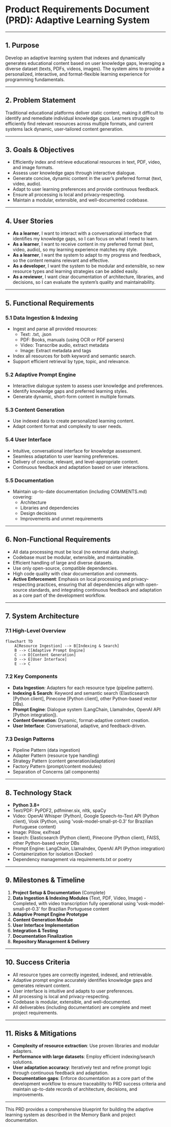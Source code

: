# Product Requirements Document (PRD): Adaptive Learning System

---

## 1. Purpose

Develop an adaptive learning system that indexes and dynamically generates educational content based on user knowledge
gaps, leveraging a diverse dataset (texts, PDFs, videos, images). The system aims to provide a personalized,
interactive, and format-flexible learning experience for programming fundamentals.

---

## 2. Problem Statement

Traditional educational platforms deliver static content, making it difficult to identify and remediate individual
knowledge gaps. Learners struggle to efficiently find relevant resources across multiple formats, and current systems
lack dynamic, user-tailored content generation.

---

## 3. Goals & Objectives

- Efficiently index and retrieve educational resources in text, PDF, video, and image formats.
- Assess user knowledge gaps through interactive dialogue.
- Generate concise, dynamic content in the user’s preferred format (text, video, audio).
- Adapt to user learning preferences and provide continuous feedback.
- Ensure all processing is local and privacy-respecting.
- Maintain a modular, extensible, and well-documented codebase.

---

## 4. User Stories

- **As a learner**, I want to interact with a conversational interface that identifies my knowledge gaps, so I can focus
  on what I need to learn.
- **As a learner**, I want to receive content in my preferred format (text, video, audio), so my learning experience
  matches my style.
- **As a learner**, I want the system to adapt to my progress and feedback, so the content remains relevant and
  effective.
- **As a developer**, I want the system to be modular and extensible, so new resource types and learning strategies can
  be added easily.
- **As a reviewer**, I want clear documentation of architecture, libraries, and decisions, so I can evaluate the
  system’s quality and maintainability.

---

## 5. Functional Requirements

### 5.1 Data Ingestion & Indexing

- Ingest and parse all provided resources:
  - Text: .txt, .json
  - PDF: Books, manuals (using OCR or PDF parsers)
  - Video: Transcribe audio, extract metadata
  - Image: Extract metadata and tags
- Index all resources for both keyword and semantic search.
- Support efficient retrieval by type, topic, and relevance.

### 5.2 Adaptive Prompt Engine

- Interactive dialogue system to assess user knowledge and preferences.
- Identify knowledge gaps and preferred learning styles.
- Generate dynamic, short-form content in multiple formats.

### 5.3 Content Generation

- Use indexed data to create personalized learning content.
- Adapt content format and complexity to user needs.

### 5.4 User Interface

- Intuitive, conversational interface for knowledge assessment.
- Seamless adaptation to user learning preferences.
- Delivery of concise, relevant, and level-appropriate content.
- Continuous feedback and adaptation based on user interactions.

### 5.5 Documentation

- Maintain up-to-date documentation (including COMMENTS.md) covering:
  - Architecture
  - Libraries and dependencies
  - Design decisions
  - Improvements and unmet requirements

---

## 6. Non-Functional Requirements

- All data processing must be local (no external data sharing).
- Codebase must be modular, extensible, and maintainable.
- Efficient handling of large and diverse datasets.
- Use only open-source, compatible dependencies.
- High code quality with clear documentation and comments.
- **Active Enforcement**: Emphasis on local processing and privacy-respecting practices, ensuring that all dependencies
  align with open-source standards, and integrating continuous feedback and adaptation as a core part of the development
  workflow.

---

## 7. System Architecture

### 7.1 High-Level Overview

```mermaid
flowchart TD
    A[Resource Ingestion] --> B[Indexing & Search]
    B --> C[Adaptive Prompt Engine]
    C --> D[Content Generation]
    D --> E[User Interface]
    E --> C
```

### 7.2 Key Components

- **Data Ingestion**: Adapters for each resource type (pipeline pattern).
- **Indexing & Search**: Keyword and semantic search (Elasticsearch [Python client], Pinecone [Python client], other
  Python-based vector DBs).
- **Prompt Engine**: Dialogue system (LangChain, LlamaIndex, OpenAI API [Python integration]).
- **Content Generation**: Dynamic, format-adaptive content creation.
- **User Interface**: Conversational, adaptive, and feedback-driven.

### 7.3 Design Patterns

- Pipeline Pattern (data ingestion)
- Adapter Pattern (resource type handling)
- Strategy Pattern (content generation/adaptation)
- Factory Pattern (prompt/content modules)
- Separation of Concerns (all components)

---

## 8. Technology Stack

- **Python 3.8+**
- Text/PDF: PyPDF2, pdfminer.six, nltk, spaCy
- Video: OpenAI Whisper (Python), Google Speech-to-Text API (Python client), Vosk (Python, using
  'vosk-model-small-pt-0.3' for Brazilian Portuguese content)
- Image: Pillow, exifread
- Search: Elasticsearch (Python client), Pinecone (Python client), FAISS, other Python-based vector DBs
- Prompt Engine: LangChain, LlamaIndex, OpenAI API (Python integration)
- Containerization for isolation (Docker)
- Dependency management via requirements.txt or poetry

---

## 9. Milestones & Timeline

1. **Project Setup & Documentation** (Complete)
2. **Data Ingestion & Indexing Modules** (Text, PDF, Video, Image) - Completed, with video transcription fully
   operational using 'vosk-model-small-pt-0.3' for Brazilian Portuguese content
3. **Adaptive Prompt Engine Prototype**
4. **Content Generation Module**
5. **User Interface Implementation**
6. **Integration & Testing**
7. **Documentation Finalization**
8. **Repository Management & Delivery**

---

## 10. Success Criteria

- All resource types are correctly ingested, indexed, and retrievable.
- Adaptive prompt engine accurately identifies knowledge gaps and generates relevant content.
- User interface is intuitive and adapts to user preferences.
- All processing is local and privacy-respecting.
- Codebase is modular, extensible, and well-documented.
- All deliverables (including documentation) are complete and meet project requirements.

---

## 11. Risks & Mitigations

- **Complexity of resource extraction**: Use proven libraries and modular adapters.
- **Performance with large datasets**: Employ efficient indexing/search solutions.
- **User adaptation accuracy**: Iteratively test and refine prompt logic through continuous feedback and adaptation.
- **Documentation gaps**: Enforce documentation as a core part of the development workflow to ensure traceability to PRD
  success criteria and maintain up-to-date records of architecture, decisions, and improvements.

---

This PRD provides a comprehensive blueprint for building the adaptive learning system as described in the Memory Bank
and project documentation.
